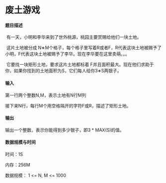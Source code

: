 # 废土游戏

#### 题目描述

​	有一天，小明和李华来到了世外桃源，桃园主要赏赐给他们一块土地。

​	这片土地被分成 N∗M个格子，每个格子里写着R或者F，R代表这块土地被赐予了小明，F代表这块土地被赐予了李华。现在李华要在这里卖萌。。。

​	它要找一块矩形土地，要求这片土地都标着 F并且面积最大。现在他们求助于你，如果你找到的土地面积为S，它们每人给你3∗S两银子。



#### 输入

第一行两个整数N,M，表示土地有N行M列

接下来N行，每行M个用空格隔开的字符F或R，描述了矩形土地。

#### 输出

输出一个整数，表示你能得到多少银子，即3 * MAX(S)的值。



#### 数据规模与时间

时间：1S

内存：256M

数据规模： 1 <= N, M <= 1000